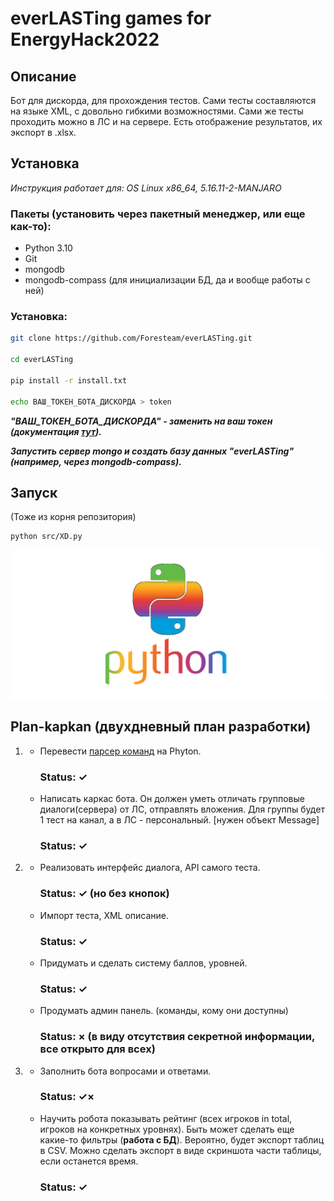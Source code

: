 # everLASTing games for EnergyHack2022
## Описание
Бот для дискорда, для прохождения тестов. Сами тесты составляются на языке XML, с довольно гибкими возможностями.
Сами же тесты проходить можно в ЛС и на сервере. Есть отображение результатов, их экспорт в .xlsx.
## Установка
*Инструкция работает для: OS Linux x86_64, 5.16.11-2-MANJARO*

### Пакеты (установить через пакетный менеджер, или еще как-то):
* Python 3.10
* Git
* mongodb
* mongodb-compass (для инициализации БД, да и вообще работы с ней)

### Установка:
```sh
git clone https://github.com/Foresteam/everLASTing.git

cd everLASTing

pip install -r install.txt

echo ВАШ_ТОКЕН_БОТА_ДИСКОРДА > token
```
***"ВАШ_ТОКЕН_БОТА_ДИСКОРДА" - заменить на ваш токен (документация [тут](https://discord.com/developers/docs/intro)).***

***Запустить сервер mongo и создать базу данных "everLASTing" (например, через mongodb-compass).***
## Запуск
(Тоже из корня репозитория)
```sh
python src/XD.py
```
![](pylogo.png)
## Plan-kapkan (двухдневный план разработки)
1.
    * Перевести [парсер команд](https://github.com/Foresteam/cmd-argparse) на Phyton.
      ### Status: ✓
    * Написать каркас бота. Он должен уметь отличать групповые диалоги(сервера) от ЛС, отправлять вложения. Для группы будет 1 тест на канал, а в ЛС - персональный. [нужен объект Message]
      ### Status: ✓
2.
    * Реализовать интерфейс диалога, API самого теста.
      ### Status: ✓ (но без кнопок)
    * Импорт теста, XML описание.
      ### Status: ✓
    * Придумать и сделать систему баллов, уровней.
      ### Status: ✓
    * Продумать админ панель. (команды, кому они доступны)
      ### Status: × (в виду отсутствия секретной информации, все открыто для всех)
3.
    * Заполнить бота вопросами и ответами.
      ### Status: ✓×
    * Научить робота показывать рейтинг (всех игроков in total, игроков на конкретных уровнях). Быть может сделать еще какие-то фильтры (**работа с БД**). Вероятно, будет экспорт таблиц в CSV. Можно сделать экспорт в виде скриншота части таблицы, если останется время.
      ### Status: ✓
